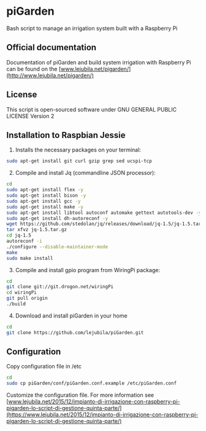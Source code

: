 # piGarden

Bash script to manage an irrigation system built with a Raspberry Pi

## Official documentation 

Documentation of piGarden and build system irrigation with Raspberry Pi can be found on the [www.lejubila.net/pigarden/](http://www.lejubila.net/pigarden/)

## License

This script is open-sourced software under GNU GENERAL PUBLIC LICENSE Version 2

## Installation to Raspbian Jessie

1) Installs the necessary packages on your terminal:

``` bash
sudo apt-get install git curl gzip grep sed ucspi-tcp
```

2) Compile and install Jq (commandline JSON processor):

``` bash
cd 
sudo apt-get install flex -y 
sudo apt-get install bison -y 
sudo apt-get install gcc -y 
sudo apt-get install make -y 
sudo apt-get install libtool autoconf automake gettext autotools-dev -y 
sudo apt-get install dh-autoreconf -y 
wget https://github.com/stedolan/jq/releases/download/jq-1.5/jq-1.5.tar.gz
tar xfvz jq-1.5.tar.gz
cd jq-1.5
autoreconf -i
./configure --disable-maintainer-mode
make
sudo make install
```

3) Compile and install gpio program from WiringPi package:

``` bash
cd
git clone git://git.drogon.net/wiringPi
cd wiringPi
git pull origin 
./build
```

4) Download and install piGarden in your home

``` bash
cd
git clone https://github.com/lejubila/piGarden.git
```

## Configuration

Copy configuration file in /etc

```bash
cd
sudo cp piGarden/conf/piGarden.conf.example /etc/piGarden.conf
```

Customize the configuration file. 
For more information see 
[www.lejubila.net/2015/12/impianto-di-irrigazione-con-raspberry-pi-pigarden-lo-script-di-gestione-quinta-parte/](https://www.lejubila.net/2015/12/impianto-di-irrigazione-con-raspberry-pi-pigarden-lo-script-di-gestione-quinta-parte/)
